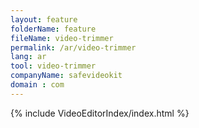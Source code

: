 ```yaml
---
layout: feature
folderName: feature
fileName: video-trimmer
permalink: /ar/video-trimmer
lang: ar
tool: video-trimmer
companyName: safevideokit
domain : com
---
```


{% include VideoEditorIndex/index.html %}

   